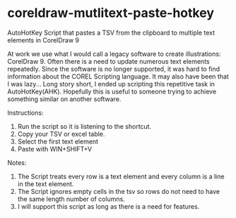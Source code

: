 # coreldraw-mutlitext-paste-hotkey
AutoHotKey Script that pastes a TSV from the clipboard to multiple text elements in CorelDraw 9


At work we use what I would call a legacy software to create illustrations: CorelDraw 9. Often there is a need to update numerous text elements repeatedly. Since the software is no longer supported, it was hard to find information about the COREL Scripting language. It may also have been that I was lazy... Long story short, I ended up scripting this repetitive task in AutoHotKey(AHK). Hopefully this is useful to someone trying to achieve something similar on another software.

Instructions:
  1. Run the script so it is listening to the shortcut.
  2. Copy your TSV or excel table.
  3. Select the first text element
  4. Paste with WIN+SHIFT+V
  
Notes:
  1. The Script treats every row is a text element and every column is a line in the text element.
  2. The Script ignores empty cells in the tsv so rows do not need to have the same length number of columns.
  3. I will support this script as long as there is a need for features.
